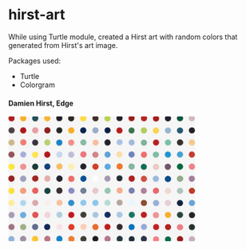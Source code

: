 # hirst-art
While using Turtle module, created a Hirst art with random colors that generated from Hirst's art image. 

Packages used:
* Turtle
* Colorgram

#### Damien Hirst, Edge
<img src="hirst_image.jpg"  height="250" />
